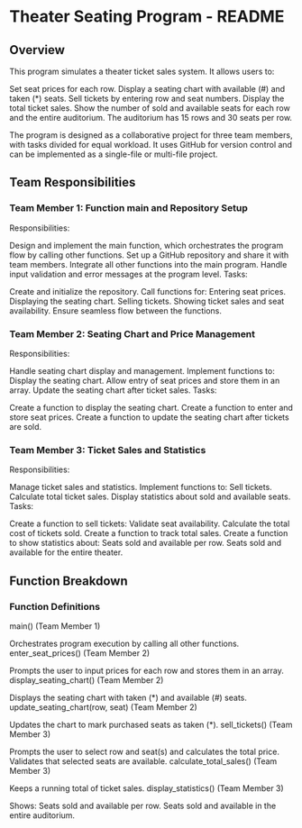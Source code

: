 # Theater Seating Program - README
## Overview
This program simulates a theater ticket sales system. It allows users to:

Set seat prices for each row.
Display a seating chart with available (#) and taken (*) seats.
Sell tickets by entering row and seat numbers.
Display the total ticket sales.
Show the number of sold and available seats for each row and the entire auditorium.
The auditorium has 15 rows and 30 seats per row.

The program is designed as a collaborative project for three team members, with tasks divided for equal workload. It uses GitHub for version control and can be implemented as a single-file or multi-file project.

## Team Responsibilities
### Team Member 1: Function main and Repository Setup
Responsibilities:

Design and implement the main function, which orchestrates the program flow by calling other functions.
Set up a GitHub repository and share it with team members.
Integrate all other functions into the main program.
Handle input validation and error messages at the program level.
Tasks:

Create and initialize the repository.
Call functions for:
Entering seat prices.
Displaying the seating chart.
Selling tickets.
Showing ticket sales and seat availability.
Ensure seamless flow between the functions.
### Team Member 2: Seating Chart and Price Management
Responsibilities:

Handle seating chart display and management.
Implement functions to:
Display the seating chart.
Allow entry of seat prices and store them in an array.
Update the seating chart after ticket sales.
Tasks:

Create a function to display the seating chart.
Create a function to enter and store seat prices.
Create a function to update the seating chart after tickets are sold.
### Team Member 3: Ticket Sales and Statistics
Responsibilities:

Manage ticket sales and statistics.
Implement functions to:
Sell tickets.
Calculate total ticket sales.
Display statistics about sold and available seats.
Tasks:

Create a function to sell tickets:
Validate seat availability.
Calculate the total cost of tickets sold.
Create a function to track total sales.
Create a function to show statistics about:
Seats sold and available per row.
Seats sold and available for the entire theater.
## Function Breakdown
### Function Definitions
main() (Team Member 1)

Orchestrates program execution by calling all other functions.
enter_seat_prices() (Team Member 2)

Prompts the user to input prices for each row and stores them in an array.
display_seating_chart() (Team Member 2)

Displays the seating chart with taken (*) and available (#) seats.
update_seating_chart(row, seat) (Team Member 2)

Updates the chart to mark purchased seats as taken (*).
sell_tickets() (Team Member 3)

Prompts the user to select row and seat(s) and calculates the total price.
Validates that selected seats are available.
calculate_total_sales() (Team Member 3)

Keeps a running total of ticket sales.
display_statistics() (Team Member 3)

Shows:
Seats sold and available per row.
Seats sold and available in the entire auditorium.
